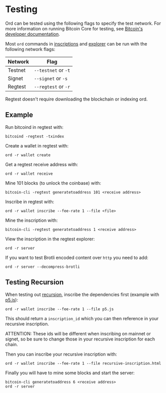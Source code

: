 Testing
=======

Ord can be tested using the following flags to specify the test network. For more
information on running Bitcoin Core for testing, see [Bitcoin's developer documentation](https://developer.bitcoin.org/examples/testing.html).

Most `ord` commands in [inscriptions](inscriptions.md) and [explorer](explorer.md)
can be run with the following network flags:

| Network | Flag |
|---------|------|
| Testnet | `--testnet` or `-t` |
| Signet  | `--signet` or `-s` |
| Regtest | `--regtest` or `-r` |

Regtest doesn't require downloading the blockchain or indexing ord.

Example
-------

Run bitcoind in regtest with:
```
bitcoind -regtest -txindex
```
Create a wallet in regtest with:
```
ord -r wallet create
```
Get a regtest receive address with:
```
ord -r wallet receive
```
Mine 101 blocks (to unlock the coinbase) with:
```
bitcoin-cli -regtest generatetoaddress 101 <receive address>
```
Inscribe in regtest with:
```
ord -r wallet inscribe --fee-rate 1 --file <file>
```
Mine the inscription with:
```
bitcoin-cli -regtest generatetoaddress 1 <receive address>
```
View the inscription in the regtest explorer:
```
ord -r server
```
If you want to test Brotli encoded content over `http` you need to add:
```
ord -r server --decompress-brotli
```

Testing Recursion
-----------------

When testing out [recursion](../inscriptions/recursion.md), inscribe the
dependencies first (example with [p5.js](https://p5js.org)):
```
ord -r wallet inscribe --fee-rate 1 --file p5.js
```
This should return a `inscription_id` which you can then reference in your
recursive inscription.

ATTENTION: These ids will be different when inscribing on
mainnet or signet, so be sure to change those in your recursive inscription for
each chain.

Then you can inscribe your recursive inscription with:
```
ord -r wallet inscribe --fee-rate 1 --file recursive-inscription.html
```
Finally you will have to mine some blocks and start the server:
```
bitcoin-cli generatetoaddress 6 <receive address>
ord -r server
```
